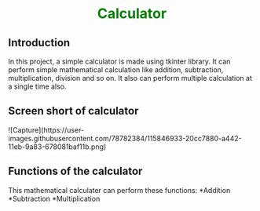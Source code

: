 <h1 align="center">
  <font color="green"> Calculator </font>
</h1>
<h2 align="left">Introduction</h2>
In this project, a simple calculator is made using tkinter library. It can perform simple mathematical calculation like addition, subtraction, multiplication, division and so on. It also can perform multiple calculation at a single time also.
<h2 align="left">Screen short of calculator</h2>
![Capture](https://user-images.githubusercontent.com/78782384/115846933-20cc7880-a442-11eb-9a83-678081baf11b.png)
<h2 align="left">Functions of the calculator</h2>
This mathematical calculater can perform these functions:
*Addition
*Subtraction
*Multiplication

